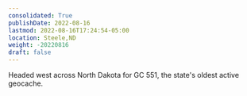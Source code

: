 ```yaml
---
consolidated: True
publishDate: 2022-08-16
lastmod: 2022-08-16T17:24:54-05:00
location: Steele,ND
weight: -20220816
draft: false
---
```

Headed west across North Dakota for GC 551, the state's oldest active geocache.
 